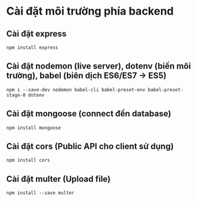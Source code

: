 # Cài đặt môi trường phía backend

## Cài đặt express

    npm install express

## Cài đặt nodemon (live server), dotenv (biến môi trường), babel (biên dịch ES6/ES7 -> ES5)

    npm i --save-dev nodemon babel-cli babel-preset-env babel-preset-stage-0 dotenv

## Cài đặt mongoose (connect đến database)

    npm install mongoose

## Cài đặt cors (Public API cho client sử dụng)

    npm install cors

## Cài đặt multer (Upload file)

    npm install --save multer

